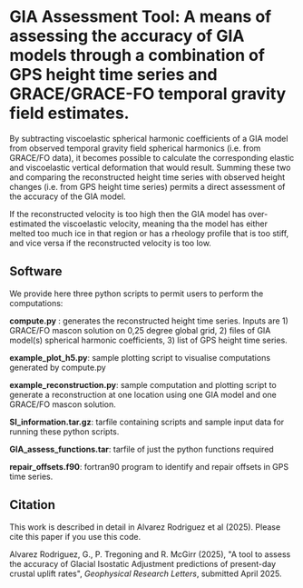 # **GIA Assessment Tool: A means of assessing the accuracy of GIA models through a combination of GPS height time series and GRACE/GRACE-FO temporal gravity field estimates.**


By subtracting viscoelastic spherical harmonic coefficients of a GIA model from observed temporal gravity field spherical harmonics (i.e. from GRACE/FO data), it becomes possible to calculate the corresponding elastic and viscoelastic vertical deformation that would result. Summing these two and comparing the reconstructed height time series with observed height changes (i.e. from GPS height time series) permits a direct assessment of the accuracy of the GIA model.

If the reconstructed velocity is too high then the GIA model has over-estimated the viscoelastic velocity, meaning tha the model has either melted too much ice in that region or has a rheology profile that is too stiff, and vice versa if the reconstructed velocity is too low.

## Software
We provide here three python scripts to permit users to perform the computations:

**compute.py** : generates the reconstructed height time series. Inputs are 1) GRACE/FO mascon solution on 0,25 degree global grid, 2) files of GIA model(s) spherical harmonic coefficients, 3) list of GPS height time series.

**example_plot_h5.py**: sample plotting script to visualise computations generated by compute.py

**example_reconstruction.py**: sample computation and plotting script to generate a reconstruction at one location using one GIA model and one GRACE/FO mascon solution.

**SI_information.tar.gz**: tarfile containing scripts and sample input data for running these python scripts.

**GIA_assess_functions.tar**: tarfile of just the python functions required

**repair_offsets.f90**: fortran90 program to identify and repair offsets in GPS time series.


## Citation
This work is described in detail in Alvarez Rodriguez et al (2025). Please cite this paper if you use this code.


Alvarez Rodriguez, G., P. Tregoning and R. McGirr (2025), "A tool to assess the accuracy of Glacial Isostatic Adjustment predictions of present-day crustal uplift rates", _Geophysical Research Letters_, submitted April 2025.


